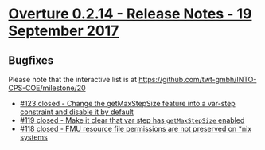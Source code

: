 
# [Overture 0.2.14 - Release Notes - 19 September 2017](https://github.com/twt-gmbh/INTO-CPS-COE/milestone/20)

## Bugfixes

Please note that the interactive list is at <https://github.com/twt-gmbh/INTO-CPS-COE/milestone/20>
* [#123 closed - Change the getMaxStepSize feature into a var-step constraint and disable it by default](https://github.com/twt-gmbh/INTO-CPS-COE/issues/123)
* [#119 closed - Make it clear that var step has `getMaxStepSize` enabled](https://github.com/twt-gmbh/INTO-CPS-COE/issues/119)
* [#118 closed - FMU resource file permissions are not preserved on *nix systems](https://github.com/twt-gmbh/INTO-CPS-COE/issues/118)
